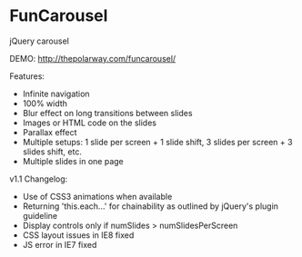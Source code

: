 FunCarousel
===========

jQuery carousel

DEMO: http://thepolarway.com/funcarousel/

Features:
- Infinite navigation
- 100% width
- Blur effect on long transitions between slides
- Images or HTML code on the slides
- Parallax effect
- Multiple setups: 1 slide per screen + 1 slide shift, 3 slides per screen + 3 slides shift, etc.
- Multiple slides in one page

v1.1 Changelog:
- Use of CSS3 animations when available
- Returning 'this.each...' for chainability as outlined by jQuery's plugin guideline
- Display controls only if numSlides > numSlidesPerScreen
- CSS layout issues in IE8 fixed
- JS error in IE7 fixed
